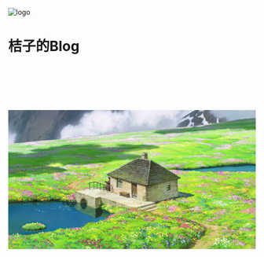 ![logo](_public/orange-w.ico) 

# 桔子的Blog

&nbsp;

&nbsp;

&nbsp;

<!--background-->

![](_public/img/star.jpg)

